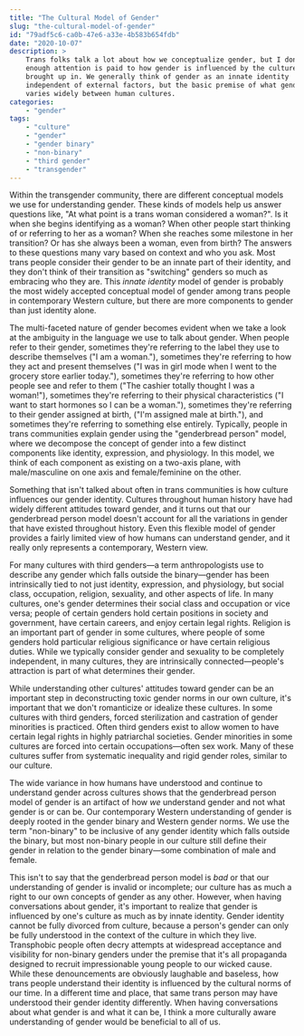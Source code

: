 ```yaml
---
title: "The Cultural Model of Gender"
slug: "the-cultural-model-of-gender"
id: "79adf5c6-ca0b-47e6-a33e-4b583b654fdb"
date: "2020-10-07"
description: >
    Trans folks talk a lot about how we conceptualize gender, but I don't think
    enough attention is paid to how gender is influenced by the culture we're
    brought up in. We generally think of gender as an innate identity
    independent of external factors, but the basic premise of what gender is
    varies widely between human cultures.
categories:
    - "gender"
tags:
    - "culture"
    - "gender"
    - "gender binary"
    - "non-binary"
    - "third gender"
    - "transgender"
---
```


Within the transgender community, there are different conceptual models we use
for understanding gender. These kinds of models help us answer questions like,
"At what point is a trans woman considered a woman?". Is it when she begins
identifying as a woman? When other people start thinking of or referring to her
as a woman? When she reaches some milestone in her transition? Or has she
always been a woman, even from birth? The answers to these questions many vary
based on context and who you ask. Most trans people consider their gender to be
an innate part of their identity, and they don't think of their transition as
"switching" genders so much as embracing who they are. This *innate identity*
model of gender is probably the most widely accepted conceptual model of gender
among trans people in contemporary Western culture, but there are more
components to gender than just identity alone.

The multi-faceted nature of gender becomes evident when we take a look at the
ambiguity in the language we use to talk about gender. When people refer to
their gender, sometimes they're referring to the label they use to describe
themselves ("I am a woman."), sometimes they're referring to how they act and
present themselves ("I was in girl mode when I went to the grocery store
earlier today."), sometimes they're referring to how other people see and refer
to them ("The cashier totally thought I was a woman!"), sometimes they're
referring to their physical characteristics ("I want to start hormones so I can
be a woman."), sometimes they're referring to their gender assigned at birth,
("I'm assigned male at birth."), and sometimes they're referring to something
else entirely. Typically, people in trans communities explain gender using the
"genderbread person" model, where we decompose the concept of gender into a few
distinct components like identity, expression, and physiology. In this model,
we think of each component as existing on a two-axis plane, with male/masculine
on one axis and female/feminine on the other.

Something that isn't talked about often in trans communities is how culture
influences our gender identity. Cultures throughout human history have had
widely different attitudes toward gender, and it turns out that our genderbread
person model doesn't account for all the variations in gender that have existed
throughout history. Even this flexible model of gender provides a fairly
limited view of how humans can understand gender, and it really only represents
a contemporary, Western view.

For many cultures with third genders—a term anthropologists use to describe any
gender which falls outside the binary—gender has been intrinsically tied to not
just identity, expression, and physiology, but social class, occupation,
religion, sexuality, and other aspects of life. In many cultures, one's gender
determines their social class and occupation or vice versa; people of certain
genders hold certain positions in society and government, have certain careers,
and enjoy certain legal rights. Religion is an important part of gender in some
cultures, where people of some genders hold particular religious significance
or have certain religious duties. While we typically consider gender and
sexuality to be completely independent, in many cultures, they are
intrinsically connected—people's attraction is part of what determines their
gender.

While understanding other cultures' attitudes toward gender can be an important
step in deconstructing toxic gender norms in our own culture, it's important
that we don't romanticize or idealize these cultures. In some cultures with
third genders, forced sterilization and castration of gender minorities is
practiced. Often third genders exist to allow women to have certain legal
rights in highly patriarchal societies. Gender minorities in some cultures are
forced into certain occupations—often sex work. Many of these cultures suffer
from systematic inequality and rigid gender roles, similar to our culture.

The wide variance in how humans have understood and continue to understand
gender across cultures shows that the genderbread person model of gender is an
artifact of how *we* understand gender and not what gender is or can be. Our
contemporary Western understanding of gender is deeply rooted in the gender
binary and Western gender norms. We use the term "non-binary" to be inclusive
of any gender identity which falls outside the binary, but most non-binary
people in our culture still define their gender in relation to the gender
binary—some combination of male and female.

This isn't to say that the genderbread person model is *bad* or that our
understanding of gender is invalid or incomplete; our culture has as much a
right to our own concepts of gender as any other. However, when having
conversations about gender, it's important to realize that gender is influenced
by one's culture as much as by innate identity. Gender identity cannot be fully
divorced from culture, because a person's gender can only be fully understood
in the context of the culture in which they live. Transphobic people often
decry attempts at widespread acceptance and visibility for non-binary genders
under the premise that it's all propaganda designed to recruit impressionable
young people to our wicked cause. While these denouncements are obviously
laughable and baseless, how trans people understand their identity is
influenced by the cultural norms of our time. In a different time and place,
that same trans person may have understood their gender identity differently.
When having conversations about what gender is and what it can be, I think a
more culturally aware understanding of gender would be beneficial to all of us.
